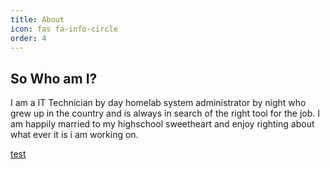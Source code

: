 ```yaml
---
title: About
icon: fas fa-info-circle
order: 4
---
```


## So Who am I?
I am a IT Technician by day homelab system administrator by night who grew up in the country and is always in search of the right tool for the job. I am happily married to my highschool sweetheart and enjoy righting about what ever it is i am working on.


[test](https://edmi.app/index.php/s/7QEJM6NxGiz2gtE)
